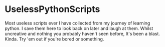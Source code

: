 # UselessPythonScripts
Most useless scripts ever I have collected from my journey of learning python. I save them here to look back on later and laugh at them.
Whilst uncreative and nothing you probably haven't seen before, It's been a blast. Kinda. 
Try 'em out if you're bored or something. 
